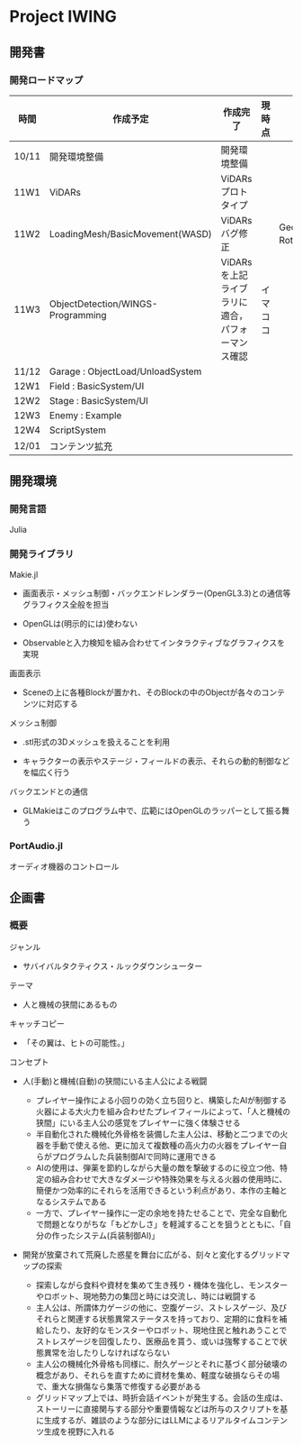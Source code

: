 # Project IWING

## 開発書

### 開発ロードマップ

| 時間 | 作成予定 | 作成完了 | 現時点 |備考|
|----|----|----|----|----|
|10/11|開発環境整備|開発環境整備|||
|11W1|ViDARs|ViDARsプロトタイプ|||
|11W2|LoadingMesh/BasicMovement(WASD)|ViDARsバグ修正||GeometryBasics.jl, Rotations.jl導入|
|11W3|ObjectDetection/WINGS-Programming|ViDARsを上記ライブラリに適合，パフォーマンス確認|イマココ||
|11/12|Garage : ObjectLoad/UnloadSystem||||
|12W1|Field : BasicSystem/UI||||
|12W2|Stage : BasicSystem/UI||||
|12W3|Enemy : Example||||
|12W4|ScriptSystem||||
|12/01|コンテンツ拡充||||

## 開発環境

### 開発言語

Julia

### 開発ライブラリ

Makie.jl

- 画面表示・メッシュ制御・バックエンドレンダラー(OpenGL3.3)との通信等グラフィクス全般を担当

- OpenGLは(明示的には)使わない

- Observableと入力検知を組み合わせてインタラクティブなグラフィクスを実現

画面表示

- Sceneの上に各種Blockが置かれ、そのBlockの中のObjectが各々のコンテンツに対応する

メッシュ制御

- .stl形式の3Dメッシュを扱えることを利用

- キャラクターの表示やステージ・フィールドの表示、それらの動的制御などを幅広く行う

バックエンドとの通信

- GLMakieはこのプログラム中で、広範にはOpenGLのラッパーとして振る舞う

### PortAudio.jl

オーディオ機器のコントロール
  
## 企画書

### 概要

ジャンル

- サバイバルタクティクス・ルックダウンシューター

テーマ

- 人と機械の狭間にあるもの

キャッチコピー

- 「その翼は、ヒトの可能性。」

コンセプト

- 人(手動)と機械(自動)の狭間にいる主人公による戦闘

  - プレイヤー操作による小回りの効く立ち回りと、構築したAIが制御する火器による大火力を組み合わせたプレイフィールによって、「人と機械の狭間」にいる主人公の感覚をプレイヤーに強く体験させる
  - 半自動化された機械化外骨格を装備した主人公は、移動と二つまでの火器を手動で使える他、更に加えて複数種の高火力の火器をプレイヤー自らがプログラムした兵装制御AIで同時に運用できる
  - AIの使用は、弾薬を節約しながら大量の敵を撃破するのに役立つ他、特定の組み合わせで大きなダメージや特殊効果を与える火器の使用時に、簡便かつ効率的にそれらを活用できるという利点があり、本作の主軸となるシステムである
  - 一方で、プレイヤー操作に一定の余地を持たせることで、完全な自動化で問題となりがちな「もどかしさ」を軽減することを狙うとともに、「自分の作ったシステム(兵装制御AI)」
- 開発が放棄されて荒廃した惑星を舞台に広がる、刻々と変化するグリッドマップの探索
  - 探索しながら食料や資材を集めて生き残り・機体を強化し、モンスターやロボット、現地勢力の集団と時には交流し、時には戦闘する
  - 主人公は、所謂体力ゲージの他に、空腹ゲージ、ストレスゲージ、及びそれらと関連する状態異常ステータスを持っており、定期的に食料を補給したり、友好的なモンスターやロボット、現地住民と触れあうことでストレスゲージを回復したり、医療品を貰う、或いは強奪することで状態異常を治したりしなければならない
  - 主人公の機械化外骨格も同様に、耐久ゲージとそれに基づく部分破壊の概念があり、それらを直すために資材を集め、軽度な破損ならその場で、重大な損傷なら集落で修復する必要がある
  - グリッドマップ上では、時折会話イベントが発生する。会話の生成は、ストーリーに直接関与する部分や重要情報などは所与のスクリプトを基に生成するが、雑談のような部分にはLLMによるリアルタイムコンテンツ生成を視野に入れる
